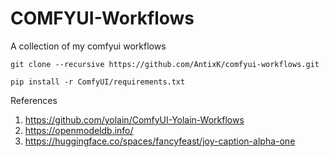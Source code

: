 # COMFYUI-Workflows
A collection of my comfyui workflows

```
git clone --recursive https://github.com/AntixK/comfyui-workflows.git
```

```
pip install -r ComfyUI/requirements.txt
```


References
1. https://github.com/yolain/ComfyUI-Yolain-Workflows
2. https://openmodeldb.info/
3. https://huggingface.co/spaces/fancyfeast/joy-caption-alpha-one
